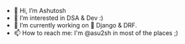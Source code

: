 - 👋 Hi, I’m Ashutosh
- 👀 I’m interested in DSA & Dev :)
- 🌱 I’m currently working on 🐍 Django & DRF.
- 📫 How to reach me: I'm @asu2sh in most of the places ;)


